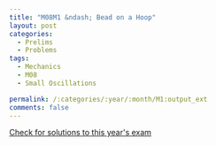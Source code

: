 ```yaml
---
title: "M08M1 &ndash; Bead on a Hoop"
layout: post
categories:
  - Prelims
  - Problems
tags:
  - Mechanics
  - M08
  - Small Oscillations

permalink: /:categories/:year/:month/M1:output_ext
comments: false
---
```

<object data="2008M1M.pdf" type="application/pdf" width="100%" height="500"></object>
<div class="message"><a href='https://princetonprelim.com/prelim/21/'>Check for solutions to this year's exam</a></div>
